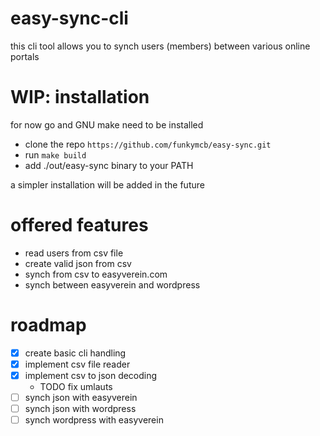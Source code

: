 # easy-sync-cli
this cli tool allows you to synch users (members) between various online portals

# WIP: installation
for now go and GNU make need to be installed
- clone the repo `https://github.com/funkymcb/easy-sync.git`
- run `make build`
- add ./out/easy-sync binary to your PATH

a simpler installation will be added in the future

# offered features
- read users from csv file
- create valid json from csv
- synch from csv to easyverein.com
- synch between easyverein and wordpress

# roadmap
- [x] create basic cli handling
- [x] implement csv file reader
- [x] implement csv to json decoding
    - TODO fix umlauts
- [ ] synch json with easyverein
- [ ] synch json with wordpress
- [ ] synch wordpress with easyverein
